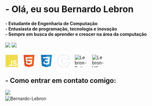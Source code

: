 <h1> - Olá, eu sou Bernardo Lebron </h1>

<h4> 
  - Estudante de Engenharia de Computação <br>
  - Entusiasta de programação, tecnologia e inovação <br>
  - Sempre em busca de aprender e crescer na área da computação
</h4>

<div> 
  <img height="180em" src="https://github-readme-stats.vercel.app/api?username=Bernardo-Lebron&show_icons=true&theme=tokyonight&include_all_commits=true&count_private=true"/> 
  <img height="180em" src="https://github-readme-stats.vercel.app/api/top-langs/?username=Bernardo-Lebron&layout=compact&langs_count=7&theme=tokyonight&cache_seconds=3600"/>
</div>

<div style="display: flex; align-items: center; gap: 15px; flex-wrap: wrap; margin-top: 20px;">
  <img align="center" alt="Lebron-Js" height="40" width="40" src="https://raw.githubusercontent.com/devicons/devicon/master/icons/javascript/javascript-plain.svg">
  <img align="center" alt="Lebron-HTML" height="40" width="40" src="https://raw.githubusercontent.com/devicons/devicon/master/icons/html5/html5-original.svg">
  <img align="center" alt="Lebron-CSS" height="40" width="40" src="https://raw.githubusercontent.com/devicons/devicon/master/icons/css3/css3-original.svg">
  <img align="center" alt="Lebron-C" height="40" width="40" src="https://github.com/devicons/devicon/blob/master/icons/c/c-line.svg">
  <img align="center" alt="Lebron-Python" height="40" width="40" src="https://devicon-website.vercel.app/api/python/original.svg">
  <img align="center" alt="Lebron-VScode" height="40" width="40" src="https://cdn.jsdelivr.net/gh/devicons/devicon@latest/devicon.min.css" />
</div>

<h2> - Como entrar em contato comigo: </h2>
<a href="https://www.linkedin.com/in/bernardo-lebron-3155b1210/" target="_blank">
  <img src="https://img.shields.io/badge/-LinkedIn-%230077B5?style=for-the-badge&logo=linkedin&logoColor=white" target="_blank"><br>
</a> 

<img src="https://komarev.com/ghpvc/?username=Bernardo-Lebron&color=green" alt="Bernardo-Lebron" />
